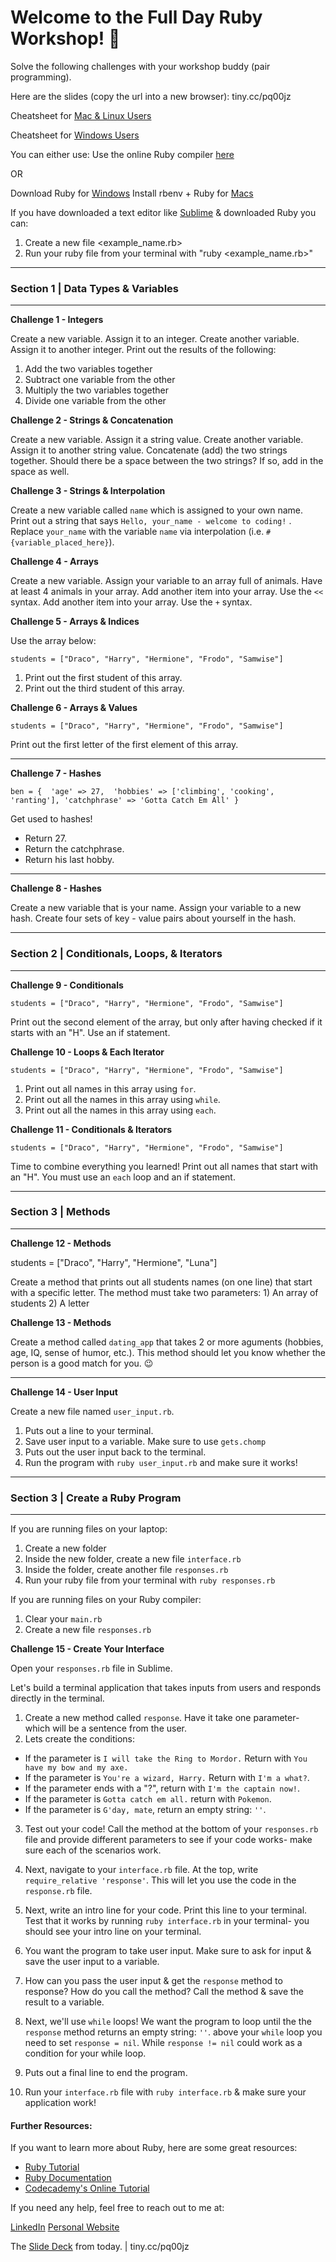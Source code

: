 # Welcome to the Full Day Ruby Workshop! 💎


Solve the following challenges with your workshop buddy (pair programming).

Here are the slides (copy the url into a new browser): tiny.cc/pq00jz

Cheatsheet for [Mac & Linux Users](https://www.slideshare.net/paalringstad/command-cheatsheets-mac)

Cheatsheet for [Windows Users](https://www.slideshare.net/paalringstad/command-cheatsheets-windows-138186563)


You can either use: 
Use the online Ruby compiler [here](https://repl.it/languages/ruby)

OR

Download Ruby for [Windows](https://rubyinstaller.org/downloads/)
Install rbenv + Ruby for [Macs](https://github.com/rbenv/rbenv#homebrew-on-macos)

If you have downloaded a text editor like [Sublime](http://www.sublimetext.com/3) & downloaded Ruby you can: 

1. Create a new file <example_name.rb>
2. Run your ruby file from your terminal with "ruby <example_name.rb>"


---

### Section 1 | Data Types & Variables

---

**Challenge 1 - Integers**


Create a new variable. Assign it to an integer. 
Create another variable. Assign it to another integer. 
Print out the results of the following: 
1. Add the two variables together
2. Subtract one variable from the other
3. Multiply the two variables together
4. Divide one variable from the other


**Challenge 2 - Strings & Concatenation**


Create a new variable. Assign it a string value. 
Create another variable. Assign it to another string value. 
Concatenate (add) the two strings together. Should there be a space between the two strings? If so, add in the space as well.


**Challenge 3 - Strings & Interpolation**


Create a new variable called `name` which is assigned to your own name.  
Print out a string that says `Hello, your_name - welcome to coding!` . Replace `your_name` with the variable `name` via interpolation (i.e. `#{variable_placed_here}`).


**Challenge 4 - Arrays**


Create a new variable.
Assign your variable to an array full of animals. Have at least 4 animals in your array. 
Add another item into your array. Use the `<<` syntax. 
Add another item into your array. Use the `+` syntax.


**Challenge 5 - Arrays & Indices**


Use the array below:

`students = ["Draco", "Harry", "Hermione", "Frodo", "Samwise"]`

1. Print out the first student of this array.
2. Print out the third student of this array. 


**Challenge 6 - Arrays & Values**


`students = ["Draco", "Harry", "Hermione", "Frodo", "Samwise"]`

Print out the first letter of the first element of this array. 

---

**Challenge 7 - Hashes**


`ben = { 
  'age' => 27, 
  'hobbies' => ['climbing', 'cooking', 'ranting'],
  'catchphrase' => 'Gotta Catch Em All'
}`


Get used to hashes! 
- Return 27. 
- Return the catchphrase.
- Return his last hobby.


---

**Challenge 8 - Hashes**


Create a new variable that is your name.
Assign your variable to a new hash. Create four sets of key - value pairs about yourself in the hash. 


---

### Section 2 | Conditionals, Loops, & Iterators

---

**Challenge 9 - Conditionals**

`students = ["Draco", "Harry", "Hermione", "Frodo", "Samwise"]`

Print out the second element of the array, but only after having checked if it starts with an "H". Use an if statement.


**Challenge 10 - Loops & Each Iterator**

`students = ["Draco", "Harry", "Hermione", "Frodo", "Samwise"]`

1. Print out all names in this array using `for`.
2. Print out all the names in this array using `while`.
3. Print out all the names in this array using `each`.



**Challenge 11 - Conditionals & Iterators**

`students = ["Draco", "Harry", "Hermione", "Frodo", "Samwise"]`

Time to combine everything you learned! Print out all names that start with an "H". You must use an `each` loop and an if statement. 

---

### Section 3 | Methods

---

**Challenge 12 - Methods**

students = ["Draco", "Harry", "Hermione", "Luna"]

Create a method that prints out all students names (on one line) that start with a specific letter. The method must take two parameters: 1) An array of students 2) A letter

**Challenge 13 - Methods**

Create a method called `dating_app` that takes 2 or more aguments (hobbies, age, IQ, sense of humor, etc.). This method should let you know whether the person is a good match for you. 😉

---

**Challenge 14 - User Input**

Create a new file named `user_input.rb`. 
1. Puts out a line to your terminal. 
2. Save user input to a variable. Make sure to use `gets.chomp`
3. Puts out the user input back to the terminal. 
4. Run the program with `ruby user_input.rb` and make sure it works! 

---

### Section 3 | Create a Ruby Program

---

If you are running files on your laptop: 

1. Create a new folder
2. Inside the new folder, create a new file `interface.rb`
3. Inside the folder, create another file `responses.rb`
4. Run your ruby file from your terminal with `ruby responses.rb`

If you are running files on your Ruby compiler: 

1. Clear your `main.rb`
2. Create a new file `responses.rb`

**Challenge 15 - Create Your Interface**

Open your `responses.rb` file in Sublime. 

Let's build a terminal application that takes inputs from users and responds directly in the terminal. 

1. Create a new method called `response`. Have it take one parameter- which will be a sentence from the user. 
2. Lets create the conditions: 
- If the parameter is `I will take the Ring to Mordor.` Return with `You have my bow and my axe.`
- If the parameter is `You're a wizard, Harry.` Return with `I'm a what?`.
- If the parameter ends with a "?", return with `I'm the captain now!`. 
- If the parameter is `Gotta catch em all.` return with `Pokemon`. 
- If the parameter is `G'day, mate`, return an empty string: `''`. 

3. Test out your code! Call the method at the bottom of your `responses.rb` file and provide different parameters to see if your code works- make sure each of the scenarios work. 


4. Next, navigate to your `interface.rb` file. At the top, write `require_relative 'response'`. This will let you use the code in the `response.rb` file. 
5. Next, write an intro line for your code. Print this line to your terminal. Test that it works by running `ruby interface.rb` in your terminal- you should see your intro line on your terminal. 
6. You want the program to take user input. Make sure to ask for input & save the user input to a variable. 
7. How can you pass the user input & get the `response` method to response? How do you call the method? Call the method & save the result to a variable. 
7. Next, we'll use `while` loops! We want the program to loop until the the `response` method returns an empty string: `''`. above your `while` loop you need to set `response = nil`. While `response != nil` could work as a condition for your while loop.
8. Puts out a final line to end the program. 
9. Run your `interface.rb` file with `ruby interface.rb` & make sure your application work!


#### Further Resources: 

If you want to learn more about Ruby, here are some great resources: 
- [Ruby Tutorial](http://rubylearning.com/satishtalim/tutorial.html)
- [Ruby Documentation](https://ruby-doc.org/)
- [Codecademy's Online Tutorial](https://www.codecademy.com/learn/learn-ruby)

If you need any help, feel free to reach out to me at:

[LinkedIn](https://www.linkedin.com/in/sheilaleveille/)
[Personal Website](www.sheilaleveille.com)

The [Slide Deck](tiny.cc/pq00jz) from today. | tiny.cc/pq00jz
